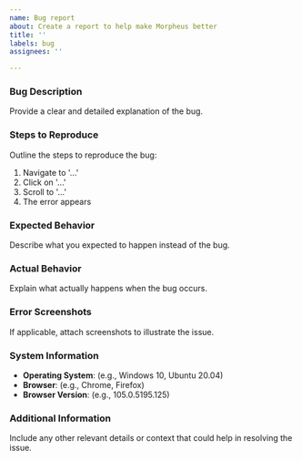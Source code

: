 ```yaml
---
name: Bug report
about: Create a report to help make Morpheus better
title: ''
labels: bug
assignees: ''

---
```


### **Bug Description**
Provide a clear and detailed explanation of the bug.

### **Steps to Reproduce**
Outline the steps to reproduce the bug:
1. Navigate to '...'
2. Click on '...'
3. Scroll to '...'
4. The error appears

### **Expected Behavior**
Describe what you expected to happen instead of the bug.

### **Actual Behavior**
Explain what actually happens when the bug occurs.

### **Error Screenshots**
If applicable, attach screenshots to illustrate the issue.

### **System Information**
- **Operating System**: (e.g., Windows 10, Ubuntu 20.04)
- **Browser**: (e.g., Chrome, Firefox)
- **Browser Version**: (e.g., 105.0.5195.125)

### **Additional Information**
Include any other relevant details or context that could help in resolving the issue.
